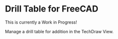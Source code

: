 # Drill Table for FreeCAD

This is currently a Work in Progress!

Manage a drill table for addition in the TechDraw View.